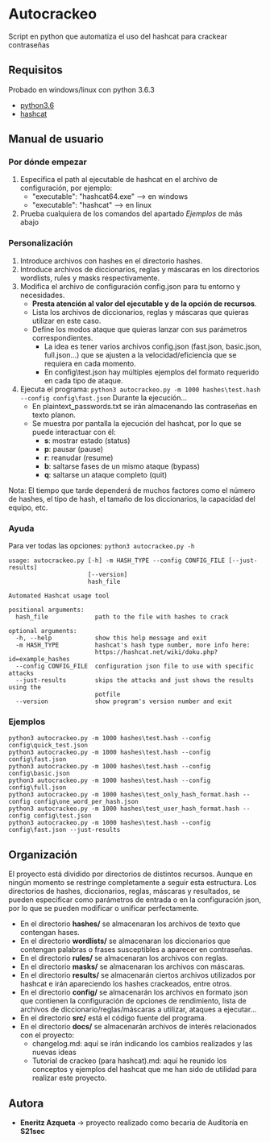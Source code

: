 # Autocrackeo
Script en python que automatiza el uso del hashcat para crackear contraseñas


## Requisitos
Probado en windows/linux con python 3.6.3
* [python3.6](https://www.python.org/downloads/)
* [hashcat](https://github.com/hashcat/hashcat)

## Manual de usuario

### Por dónde empezar

1. Especifica el path al ejecutable de hashcat en el archivo de configuración, por ejemplo:
	* "executable": "hashcat64.exe" --> en windows
	* "executable": "hashcat" --> en linux
2. Prueba cualquiera de los comandos del apartado *Ejemplos* de más abajo

### Personalización

1. Introduce archivos con hashes en el directorio hashes.
2. Introduce archivos de diccionarios, reglas y máscaras en los directorios wordlists, rules y masks respectivamente.
3. Modifica el archivo de configuración config.json para tu entorno y necesidades.
	* **Presta atención al valor del ejecutable y de la opción de recursos**.
	* Lista los archivos de diccionarios, reglas y máscaras que quieras utilizar en este caso.
	* Define los modos ataque que quieras lanzar con sus parámetros correspondientes.
		* La idea es tener varios archivos config.json (fast.json, basic.json, full.json...) que se ajusten a la velocidad/eficiencia que se requiera en cada momento.
		* En config\test.json hay múltiples ejemplos del formato requerido en cada tipo de ataque.
4. Ejecuta el programa: `python3 autocrackeo.py -m 1000 hashes\test.hash --config config\fast.json`
Durante la ejecución...
	* En plaintext_passwords.txt se irán almacenando las contraseñas en texto planon.
	* Se muestra por pantalla la ejecución del hashcat, por lo que se puede interactuar con él:
		* **s**: mostrar estado (status)
		* **p**: pausar (pause)
		* **r**: reanudar (resume)
		* **b**: saltarse fases de un mismo ataque (bypass)
		* **q**: saltarse un ataque completo (quit)

Nota: El tiempo que tarde dependerá de muchos factores como el número de hashes, el tipo de hash, el tamaño de los diccionarios, la capacidad del equipo, etc.

### Ayuda
Para ver todas las opciones: `python3 autocrackeo.py -h`

	usage: autocrackeo.py [-h] -m HASH_TYPE --config CONFIG_FILE [--just-results]
	                      [--version]
	                      hash_file

	Automated Hashcat usage tool

	positional arguments:
	  hash_file             path to the file with hashes to crack

	optional arguments:
	  -h, --help            show this help message and exit
	  -m HASH_TYPE          hashcat's hash type number, more info here:
	                        https://hashcat.net/wiki/doku.php?id=example_hashes
	  --config CONFIG_FILE  configuration json file to use with specific attacks
	  --just-results        skips the attacks and just shows the results using the
	                        potfile
	  --version             show program's version number and exit

### Ejemplos
```
python3 autocrackeo.py -m 1000 hashes\test.hash --config config\quick_test.json
python3 autocrackeo.py -m 1000 hashes\test.hash --config config\fast.json
python3 autocrackeo.py -m 1000 hashes\test.hash --config config\basic.json
python3 autocrackeo.py -m 1000 hashes\test.hash --config config\full.json
python3 autocrackeo.py -m 1000 hashes\test_only_hash_format.hash --config config\one_word_per_hash.json
python3 autocrackeo.py -m 1000 hashes\test_user_hash_format.hash --config config\test.json
python3 autocrackeo.py -m 1000 hashes\test.hash --config config\fast.json --just-results
```

## Organización
El proyecto está dividido por directorios de distintos recursos. Aunque en ningún momento se restringe completamente a seguir esta estructura. Los directorios de hashes, diccionarios, reglas, máscaras y resultados, se pueden especificar como parámetros de entrada o en la configuración json, por lo que se pueden modificar o unificar perfectamente.

* En el directorio **hashes/** se almacenaran los archivos de texto que contengan hases.
* En el directorio **wordlists/** se almacenaran los diccionarios que contengan palabras o frases susceptibles a aparecer en contraseñas.
* En el directorio **rules/** se almacenaran los archivos con reglas.
* En el directorio **masks/** se almacenaran los archivos con máscaras.
* En el directorio **results/** se almacenarán ciertos archivos utilizados por hashcat e irán apareciendo los hashes crackeados, entre otros.
* En el directorio **config/** se almacenarán los archivos en formato json que contienen la configuración de opciones de rendimiento, lista de archivos de diccionario/reglas/máscaras a utilizar, ataques a ejecutar...
* En el directorio **src/** está el código fuente del programa.
* En el directorio **docs/** se almacenarán archivos de interés relacionados con el proyecto:
	* changelog.md: aquí se irán indicando los cambios realizados y las nuevas ideas
	* Tutorial de crackeo (para hashcat).md: aquí he reunido los conceptos y ejemplos del hashcat que me han sido de utilidad para realizar este proyecto.

## Autora
* **Eneritz Azqueta** → proyecto realizado como becaria de Auditoría en **S21sec**